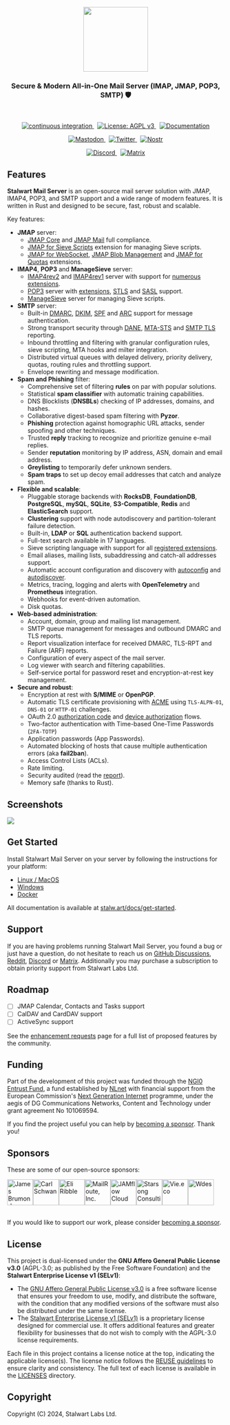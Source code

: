 <p align="center">
    <a href="https://stalw.art">
    <img src="./img/logo-red.svg" height="150">
    </a>
</p>

<h3 align="center">
  Secure & Modern All-in-One Mail Server (IMAP, JMAP, POP3, SMTP) 🛡️
</h3>

<br>

<p align="center">
  <a href="https://github.com/stalwartlabs/mail-server/actions/workflows/build.yml">
    <img src="https://img.shields.io/github/actions/workflow/status/stalwartlabs/mail-server/build.yml?style=flat-square" alt="continuous integration">
  </a>
  &nbsp;
  <a href="https://www.gnu.org/licenses/agpl-3.0">
    <img src="https://img.shields.io/badge/License-AGPL_v3-blue.svg?label=license&style=flat-square" alt="License: AGPL v3">
  </a>
  &nbsp;
  <a href="https://stalw.art/docs/get-started/">
    <img src="https://img.shields.io/badge/read_the-docs-red?style=flat-square" alt="Documentation">
  </a>
</p>
<p align="center">
  <a href="https://mastodon.social/@stalwartlabs">
    <img src="https://img.shields.io/mastodon/follow/109929667531941122?style=flat-square&logo=mastodon&color=%236364ff&label=Follow%20on%20Mastodon" alt="Mastodon">
  </a>
  &nbsp;
  <a href="https://twitter.com/stalwartlabs">
    <img src="https://img.shields.io/twitter/follow/stalwartlabs?style=flat-square&logo=x&label=Follow%20on%20Twitter" alt="Twitter">
  </a>
  &nbsp;
  <a href="nostr:npub167hk2ermhky3pmudc3q0d2vnnhcesdgsrcqgywv447ls4xs5u89q5d6395">
    <img src="https://img.shields.io/nostr-band/followers/npub167hk2ermhky3pmudc3q0d2vnnhcesdgsrcqgywv447ls4xs5u89q5d6395?style=flat-square&logo=chatbot&label=Follow%20on%20Nostr" alt="Nostr">
  </a>
</p>
<p align="center">
  <a href="https://discord.gg/jtgtCNj66U">
    <img src="https://img.shields.io/discord/923615863037390889?label=Join%20Discord&logo=discord&style=flat-square" alt="Discord">
  </a>
  &nbsp;
  <a href="https://matrix.to/#/#stalwart:matrix.org">
    <img src="https://img.shields.io/matrix/stalwartmail%3Amatrix.org?label=Join%20Matrix&logo=matrix&style=flat-square" alt="Matrix">
  </a>
</p>

## Features

**Stalwart Mail Server** is an open-source mail server solution with JMAP, IMAP4, POP3, and SMTP support and a wide range of modern features. It is written in Rust and designed to be secure, fast, robust and scalable.

Key features:

- **JMAP** server:
  - [JMAP Core](https://datatracker.ietf.org/doc/html/rfc8620) and [JMAP Mail](https://datatracker.ietf.org/doc/html/rfc8621) full compliance.
  - [JMAP for Sieve Scripts](https://www.ietf.org/archive/id/draft-ietf-jmap-sieve-22.html) extension for managing Sieve scripts.
  - [JMAP for WebSocket](https://datatracker.ietf.org/doc/html/rfc8887), [JMAP Blob Management](https://www.rfc-editor.org/rfc/rfc9404.html) and [JMAP for Quotas](https://www.rfc-editor.org/rfc/rfc9425.html) extensions.
- **IMAP4**, **POP3** and **ManageSieve** server:
  - [IMAP4rev2](https://datatracker.ietf.org/doc/html/rfc9051) and [IMAP4rev1](https://datatracker.ietf.org/doc/html/rfc3501) server with support for [numerous extensions](https://stalw.art/docs/development/rfcs#imap4-and-extensions).
  - [POP3](https://datatracker.ietf.org/doc/html/rfc1939) server with [extensions](https://datatracker.ietf.org/doc/html/rfc2449), [STLS](https://datatracker.ietf.org/doc/html/rfc2595) and [SASL](https://datatracker.ietf.org/doc/html/rfc5034) support.
  - [ManageSieve](https://datatracker.ietf.org/doc/html/rfc5804) server for managing Sieve scripts.
- **SMTP** server:
  - Built-in [DMARC](https://datatracker.ietf.org/doc/html/rfc7489), [DKIM](https://datatracker.ietf.org/doc/html/rfc6376), [SPF](https://datatracker.ietf.org/doc/html/rfc7208) and [ARC](https://datatracker.ietf.org/doc/html/rfc8617) support for message authentication.
  - Strong transport security through [DANE](https://datatracker.ietf.org/doc/html/rfc6698), [MTA-STS](https://datatracker.ietf.org/doc/html/rfc8461) and [SMTP TLS](https://datatracker.ietf.org/doc/html/rfc8460) reporting.
  - Inbound throttling and filtering with granular configuration rules, sieve scripting, MTA hooks and milter integration.
  - Distributed virtual queues with delayed delivery, priority delivery, quotas, routing rules and throttling support.
  - Envelope rewriting and message modification.
- **Spam and Phishing** filter:
  - Comprehensive set of filtering **rules** on par with popular solutions.
  - Statistical **spam classifier** with automatic training capabilities.
  - DNS Blocklists (**DNSBLs**) checking of IP addresses, domains, and hashes.
  - Collaborative digest-based spam filtering with **Pyzor**.
  - **Phishing** protection against homographic URL attacks, sender spoofing and other techniques.
  - Trusted **reply** tracking to recognize and prioritize genuine e-mail replies.
  - Sender **reputation** monitoring by IP address, ASN, domain and email address.
  - **Greylisting** to temporarily defer unknown senders.
  - **Spam traps** to set up decoy email addresses that catch and analyze spam.
- **Flexible and scalable**:
  - Pluggable storage backends with **RocksDB**, **FoundationDB**, **PostgreSQL**, **mySQL**, **SQLite**, **S3-Compatible**, **Redis** and **ElasticSearch** support.
  - **Clustering** support with node autodiscovery and partition-tolerant failure detection.
  - Built-in, **LDAP** or **SQL** authentication backend support.
  - Full-text search available in 17 languages.
  - Sieve scripting language with support for all [registered extensions](https://www.iana.org/assignments/sieve-extensions/sieve-extensions.xhtml).
  - Email aliases, mailing lists, subaddressing and catch-all addresses support.
  - Automatic account configuration and discovery with [autoconfig](https://www.ietf.org/id/draft-bucksch-autoconfig-02.html) and [autodiscover](https://learn.microsoft.com/en-us/exchange/architecture/client-access/autodiscover?view=exchserver-2019). 
  - Metrics, tracing, logging and alerts with **OpenTelemetry** and **Prometheus** integration.
  - Webhooks for event-driven automation.
  - Disk quotas.
- **Web-based administration**:
  - Account, domain, group and mailing list management.
  - SMTP queue management for messages and outbound DMARC and TLS reports.
  - Report visualization interface for received DMARC, TLS-RPT and Failure (ARF) reports.
  - Configuration of every aspect of the mail server.
  - Log viewer with search and filtering capabilities.
  - Self-service portal for password reset and encryption-at-rest key management.
- **Secure and robust**:
  - Encryption at rest with **S/MIME** or **OpenPGP**.
  - Automatic TLS certificate provisioning with [ACME](https://datatracker.ietf.org/doc/html/rfc8555) using `TLS-ALPN-01`, `DNS-01` or `HTTP-01` challenges.
  - OAuth 2.0 [authorization code](https://www.rfc-editor.org/rfc/rfc8628) and [device authorization](https://www.rfc-editor.org/rfc/rfc8628) flows.
  - Two-factor authentication with Time-based One-Time Passwords (`2FA-TOTP`) 
  - Application passwords (App Passwords).
  - Automated blocking of hosts that cause multiple authentication errors (aka **fail2ban**).
  - Access Control Lists (ACLs).
  - Rate limiting.
  - Security audited (read the [report](https://stalw.art/blog/security-audit)).
  - Memory safe (thanks to Rust).

## Screenshots

<img src="./img/screencast-setup.gif">

## Get Started

Install Stalwart Mail Server on your server by following the instructions for your platform:

- [Linux / MacOS](https://stalw.art/docs/install/linux)
- [Windows](https://stalw.art/docs/install/windows)
- [Docker](https://stalw.art/docs/install/docker)

All documentation is available at [stalw.art/docs/get-started](https://stalw.art/docs/get-started).

## Support

If you are having problems running Stalwart Mail Server, you found a bug or just have a question,
do not hesitate to reach us on [GitHub Discussions](https://github.com/stalwartlabs/mail-server/discussions),
[Reddit](https://www.reddit.com/r/stalwartlabs), [Discord](https://discord.gg/aVQr3jF8jd) or [Matrix](https://matrix.to/#/#stalwart:matrix.org).
Additionally you may purchase a subscription to obtain priority support from Stalwart Labs Ltd.

## Roadmap

- [ ] JMAP Calendar, Contacts and Tasks support
- [ ] CalDAV and CardDAV support
- [ ] ActiveSync support

See the [enhancement requests](https://github.com/stalwartlabs/mail-server/issues?q=is%3Aissue+is%3Aopen+sort%3Areactions-%2B1-desc+label%3Aenhancement) page for a full list of proposed features by the community.

## Funding

Part of the development of this project was funded through the [NGI0 Entrust Fund](https://nlnet.nl/entrust), a fund established by [NLnet](https://nlnet.nl/) with financial support from the European Commission's [Next Generation Internet](https://ngi.eu/) programme, under the aegis of DG Communications Networks, Content and Technology under grant agreement No 101069594.

If you find the project useful you can help by [becoming a sponsor](https://liberapay.com/stalwartlabs). Thank you!

## Sponsors

These are some of our open-source sponsors:

<!-- sponsors --><a href="https://github.com/kbjr"><img src="https:&#x2F;&#x2F;avatars.githubusercontent.com&#x2F;u&#x2F;195127?u&#x3D;a11e7de49732184888781379e9282dc7eed55615&amp;v&#x3D;4" width="60px" alt="James Brumond" /></a><a href="https://github.com/CarlSchwan"><img src="https:&#x2F;&#x2F;avatars.githubusercontent.com&#x2F;u&#x2F;23653902?u&#x3D;f7f0f900733520dedfd13c0a611b41b04fe4e350&amp;v&#x3D;4" width="60px" alt="Carl Schwan" /></a><a href="https://github.com/EliRibble"><img src="https:&#x2F;&#x2F;avatars.githubusercontent.com&#x2F;u&#x2F;2319207?u&#x3D;c755aec38204221af321ef3fd7293c4c812238af&amp;v&#x3D;4" width="60px" alt="Eli Ribble" /></a><a href="https://github.com/MailRoute"><img src="https:&#x2F;&#x2F;avatars.githubusercontent.com&#x2F;u&#x2F;3912377?v&#x3D;4" width="60px" alt="MailRoute, Inc." /></a><a href="https://github.com/JAMflow-Cloud"><img src="https:&#x2F;&#x2F;avatars.githubusercontent.com&#x2F;u&#x2F;165913352?v&#x3D;4" width="60px" alt="JAMflow Cloud" /></a><a href="https://github.com/starsong-consulting"><img src="https:&#x2F;&#x2F;avatars.githubusercontent.com&#x2F;u&#x2F;166622226?v&#x3D;4" width="60px" alt="Starsong Consulting" /></a><a href="https://github.com/Vie-eco"><img src="https:&#x2F;&#x2F;avatars.githubusercontent.com&#x2F;u&#x2F;174055717?v&#x3D;4" width="60px" alt="Vie.eco" /></a><a href="https://github.com/wdes"><img src="https:&#x2F;&#x2F;avatars.githubusercontent.com&#x2F;u&#x2F;25723041?v&#x3D;4" width="60px" alt="Wdes" /></a><!-- sponsors -->

<br/>If you would like to support our work, please consider [becoming a sponsor](https://github.com/sponsors/stalwartlabs).

## License

This project is dual-licensed under the **GNU Affero General Public License v3.0** (AGPL-3.0; as published by the Free Software Foundation) and the **Stalwart Enterprise License v1 (SELv1)**:

- The [GNU Affero General Public License v3.0](./LICENSES/AGPL-3.0-only.txt) is a free software license that ensures your freedom to use, modify, and distribute the software, with the condition that any modified versions of the software must also be distributed under the same license. 
- The [Stalwart Enterprise License v1 (SELv1)](./LICENSES/LicenseRef-SEL.txt) is a proprietary license designed for commercial use. It offers additional features and greater flexibility for businesses that do not wish to comply with the AGPL-3.0 license requirements. 

Each file in this project contains a license notice at the top, indicating the applicable license(s). The license notice follows the [REUSE guidelines](https://reuse.software/) to ensure clarity and consistency. The full text of each license is available in the [LICENSES](./LICENSES/) directory.

## Copyright

Copyright (C) 2024, Stalwart Labs Ltd.

